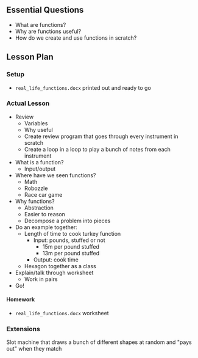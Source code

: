 ## Essential Questions

- What are functions?
- Why are functions useful?
- How do we create and use functions in scratch?

## Lesson Plan

### Setup

- `real_life_functions.docx` printed out and ready to go

### Actual Lesson

- Review
    - Variables
    - Why useful
    - Create review program that goes through every instrument in scratch
    - Create a loop in a loop to play a bunch of notes from each instrument
- What is a function?
    - Input/output
- Where have we seen functions?
    - Math
    - Robozzle
    - Race car game
- Why functions?
    - Abstraction
    - Easier to reason
    - Decompose a problem into pieces
- Do an example together:
    - Length of time to cook turkey function
        - Input: pounds, stuffed or not
            - 15m per pound stuffed
            - 13m per pound stuffed
        - Output: cook time
    - Hexagon together as a class
- Explain/talk through worksheet
    - Work in pairs
- Go!

#### Homework

- `real_life_functions.docx` worksheet

### Extensions

Slot machine that draws a bunch of different shapes at random and "pays out"
when they match
